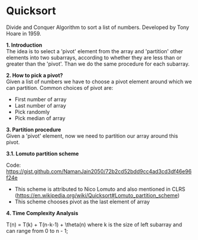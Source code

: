 # Quicksort

Divide and Conquer Algorithm to sort a list of numbers. Developed by Tony Hoare in 1959.

<b> 1. Introduction </b> <br>
The idea is to select a 'pivot' element from the array and 'partition' other elements into two subarrays, according to whether they are less than or greater than the 'pivot'. Than we do the same procedure for each subarray.

<b> 2. How to pick a pivot? </b> <br>
Given a list of numbers we have to choose a pivot element around which we can partition. Common choices of pivot are:
- First number of array
- Last number of array
- Pick randomly
- Pick median of array

<b> 3. Partition procedure </b> <br>
Given a 'pivot' element, now we need to partition our array around this pivot. <br>

<b> 3.1. Lomuto partition scheme </b> <br>

Code: https://gist.github.com/NamanJain2050/72b2cd52bdd9cc4ad3cd3df46e96f24e <br>

- This scheme is attributed to Nico Lomuto and also mentioned in CLRS (https://en.wikipedia.org/wiki/Quicksort#Lomuto_partition_scheme)
- This scheme chooses pivot as the last element of array

<b> 4. Time Complexity Analysis </b> <br>

T(n) = T(k) + T(n-k-1) + \theta(n)
where k is the size of left subarray and can range from 0 to n - 1;

